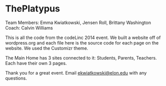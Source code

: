 ThePlatypus
===========
Team Members: Emma Kwiatkowski, Jensen Roll, Brittany Washington
Coach: Calvin Williams

This is all the code from the codeLinc 2014 event. We built a website off of wordpress.org
and each file here is the source code for each page on the website. We used the Customizr theme.

The Main Home has 3 sites connected to it: Students, Parents, Teachers. Each have their own 3 pages.

Thank you for a great event.
Email ekwiatkowski@elon.edu with any questions.
